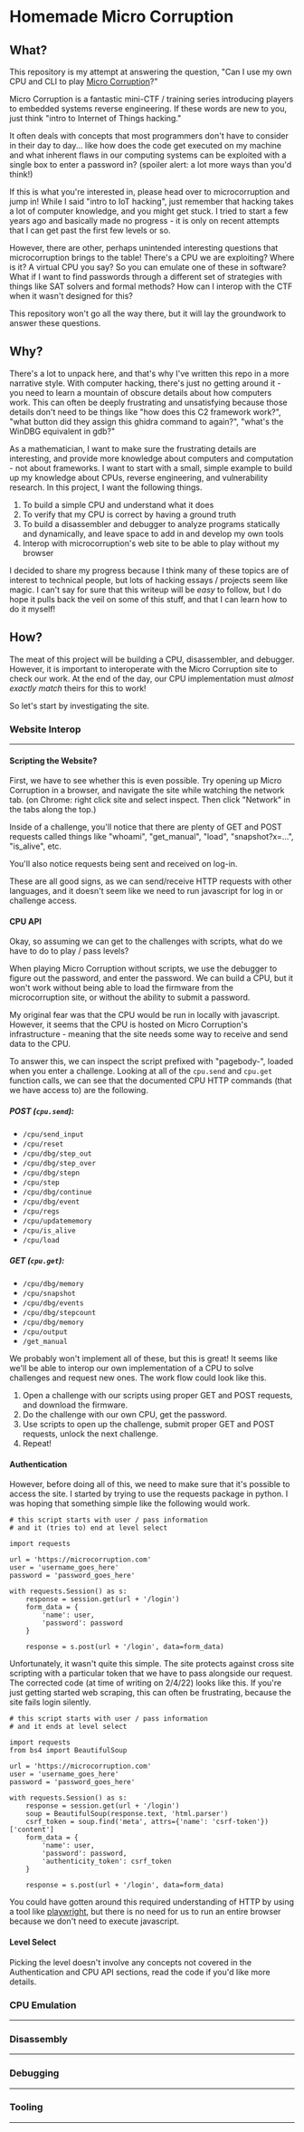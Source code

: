 # Homemade Micro Corruption

## What?

This repository is my attempt at answering the question, "Can I use my own CPU and CLI to play [Micro Corruption](https://microcorruption.com/)?"

Micro Corruption is a fantastic mini-CTF / training series introducing players to embedded systems reverse engineering. If these words are new to you, just think "intro to Internet of Things hacking."

It often deals with concepts that most programmers don't have to consider in their day to day... like how does the code get executed on my machine and what inherent flaws in our computing systems can be exploited with a single box to enter a password in? (spoiler alert: a lot more ways than you'd think!)

If this is what you're interested in, please head over to microcorruption and jump in! While I said "intro to IoT hacking", just remember that hacking takes a lot of computer knowledge, and you might get stuck. I tried to start a few years ago and basically made no progress - it is only on recent attempts that I can get past the first few levels or so.

However, there are other, perhaps unintended interesting questions that microcorruption brings to the table! There's a CPU we are exploiting? Where is it? A virtual CPU you say? So you can emulate one of these in software? What if I want to find passwords through a different set of strategies with things like SAT solvers and formal methods? How can I interop with the CTF when it wasn't designed for this?

This repository won't go all the way there, but it will lay the groundwork to answer these questions.

## Why?

There's a lot to unpack here, and that's why I've written this repo in a more narrative style. With computer hacking, there's just no getting around it - you need to learn a mountain of obscure details about how computers work. This can often be deeply frustrating and unsatisfying because those details don't need to be things like "how does this C2 framework work?", "what button did they assign this ghidra command to again?", "what's the WinDBG equivalent in gdb?"

As a mathematician, I want to make sure the frustrating details are interesting, and provide more knowledge about computers and computation - not about frameworks. I want to start with a small, simple example to build up my knowledge about CPUs, reverse engineering, and vulnerability research. In this project, I want the following things.

1. To build a simple CPU and understand what it does
2. To verify that my CPU is correct by having a ground truth
3. To build a disassembler and debugger to analyze programs statically and dynamically, and leave space to add in and develop my own tools
4. Interop with microcorruption's web site to be able to play without my browser

I decided to share my progress because I think many of these topics are of interest to technical people, but lots of hacking essays / projects seem like magic. I can't say for sure that this writeup will be *easy* to follow, but I do hope it pulls back the veil on some of this stuff, and that I can learn how to do it myself!

## How?

The meat of this project will be building a CPU, disassembler, and debugger. However, it is important to interoperate with the Micro Corruption site to check our work. At the end of the day, our CPU implementation must *almost exactly match* theirs for this to work!

So let's start by investigating the site.

### Website Interop
---
#### Scripting the Website?
First, we have to see whether this is even possible. Try opening up Micro Corruption in a browser, and navigate the site while watching the network tab. (on Chrome: right click site and select inspect. Then click "Network" in the tabs along the top.)

Inside of a challenge, you'll notice that there are plenty of GET and POST requests called things like "whoami", "get\_manual", "load", "snapshot?x=...", "is\_alive", etc.

You'll also notice requests being sent and received on log-in.

These are all good signs, as we can send/receive HTTP requests with other languages, and it doesn't seem like we need to run javascript for log in or challenge access.

#### CPU API
Okay, so assuming we can get to the challenges with scripts, what do we have to do to play / pass levels?

When playing Micro Corruption without scripts, we use the debugger to figure out the password, and enter the password. We can build a CPU, but it won't work without being able to load the firmware from the microcorruption site, or without the ability to submit a password.

My original fear was that the CPU would be run in locally with javascript. However, it seems that the CPU is hosted on Micro Corruption's infrastructure - meaning that the site needs some way to receive and send data to the CPU.

To answer this, we can inspect the script prefixed with "pagebody-", loaded when you enter a challenge. Looking at all of the `cpu.send` and `cpu.get` function calls, we can see that the documented CPU HTTP commands (that we have access to) are the following.

##### POST (`cpu.send`):
- `/cpu/send_input`
- `/cpu/reset`
- `/cpu/dbg/step_out`
- `/cpu/dbg/step_over`
- `/cpu/dbg/stepn`
- `/cpu/step`
- `/cpu/dbg/continue`
- `/cpu/dbg/event`
- `/cpu/regs`
- `/cpu/updatememory`
- `/cpu/is_alive`
- `/cpu/load`

##### GET (`cpu.get`):
- `/cpu/dbg/memory`
- `/cpu/snapshot`
- `/cpu/dbg/events`
- `/cpu/dbg/stepcount`
- `/cpu/dbg/memory`
- `/cpu/output`
- `/get_manual`

We probably won't implement all of these, but this is great! It seems like we'll be able to interop our own implementation of a CPU to solve challenges and request new ones. The work flow could look like this.

1. Open a challenge with our scripts using proper GET and POST requests, and download the firmware.
2. Do the challenge with our own CPU, get the password.
3. Use scripts to open up the challenge, submit proper GET and POST requests, unlock the next challenge.
4. Repeat!


#### Authentication
However, before doing all of this, we need to make sure that it's possible to access the site. I started by trying to use the requests package in python. I was hoping that something simple like the following would work.

```
# this script starts with user / pass information
# and it (tries to) end at level select

import requests

url = 'https://microcorruption.com'
user = 'username_goes_here'
password = 'password_goes_here'

with requests.Session() as s:
	response = session.get(url + '/login')
	form_data = {
	    'name': user,
	    'password': password
	}
	
	response = s.post(url + '/login', data=form_data)
```

Unfortunately, it wasn't quite this simple. The site protects against cross site scripting with a particular token that we have to pass alongside our request. The corrected code (at time of writing on 2/4/22) looks like this. If you're just getting started web scraping, this can often be frustrating, because the site fails login silently.

```
# this script starts with user / pass information
# and it ends at level select

import requests
from bs4 import BeautifulSoup

url = 'https://microcorruption.com'
user = 'username_goes_here'
password = 'password_goes_here'

with requests.Session() as s:
	response = session.get(url + '/login')
	soup = BeautifulSoup(response.text, 'html.parser')
	csrf_token = soup.find('meta', attrs={'name': 'csrf-token'})['content']
	form_data = {
	    'name': user,
	    'password': password,
	    'authenticity_token': csrf_token
	}
	
	response = s.post(url + '/login', data=form_data)
```

You could have gotten around this required understanding of HTTP by using a tool like [playwright](https://playwright.dev/python/), but there is no need for us to run an entire browser because we don't need to execute javascript.

#### Level Select
Picking the level doesn't involve any concepts not covered in the Authentication and CPU API sections, read the code if you'd like more details.

### CPU Emulation
---

### Disassembly
---

### Debugging
---

### Tooling
---
